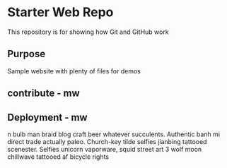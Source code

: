 # Starter Web Repo

This repository is for showing how Git and GitHub work

## Purpose

Sample website with plenty of files for demos

## contribute - mw

## Deployment - mw

n bulb man braid blog craft beer whatever succulents. Authentic banh mi direct trade actually paleo. Church-key tilde selfies jianbing tattooed scenester. Selfies unicorn vaporware, squid street art 3 wolf moon chillwave tattooed af bicycle rights 